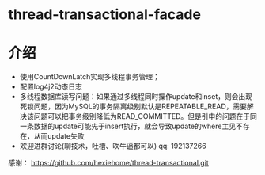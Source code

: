 # thread-transactional-facade

# 介绍
* 使用CountDownLatch实现多线程事务管理；
* 配置log4j2动态日志
* 多线程数据库读写问题：如果通过多线程同时操作update和inset，则会出现死锁问题，因为MySQL的事务隔离级别默认是REPEATABLE_READ，需要解决该问题可以把事务级别降低为READ_COMMITTED。但是引申的问题在于同一条数据的update可能先于insert执行，就会导致update的where主见不存在，从而update失败
* 欢迎进群讨论(聊技术，吐槽、吹牛逼都可以) qq: 192137266 

感谢： https://github.com/hexiehome/thread-transactional.git